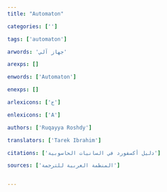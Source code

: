 ```yaml
---
title: "Automaton"

categories: ['']

tags: ['automaton']

arwords: 'جهاز آلي'

arexps: []

enwords: ['Automaton']

enexps: []

arlexicons: ['ج']

enlexicons: ['A']

authors: ['Ruqayya Roshdy']

translators: ['Tarek Ibrahim']

citations: ['دليل أكسفورد في السانيات الحاسوبية']

sources: ['المنظمة العربية للترجمة']


---
```

